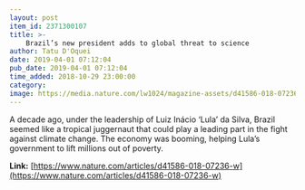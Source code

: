 ```yaml
---
layout: post
item_id: 2371300107
title: >-
    Brazil’s new president adds to global threat to science
author: Tatu D'Oquei
date: 2019-04-01 07:12:04
pub_date: 2019-04-01 07:12:04
time_added: 2018-10-29 23:00:00
category: 
image: https://media.nature.com/lw1024/magazine-assets/d41586-018-07236-w/d41586-018-07236-w_16236740.jpg
---
```


A decade ago, under the leadership of Luiz Inácio ‘Lula’ da Silva, Brazil seemed like a tropical juggernaut that could play a leading part in the fight against climate change. The economy was booming, helping Lula’s government to lift millions out of poverty.

**Link:** [https://www.nature.com/articles/d41586-018-07236-w](https://www.nature.com/articles/d41586-018-07236-w)

